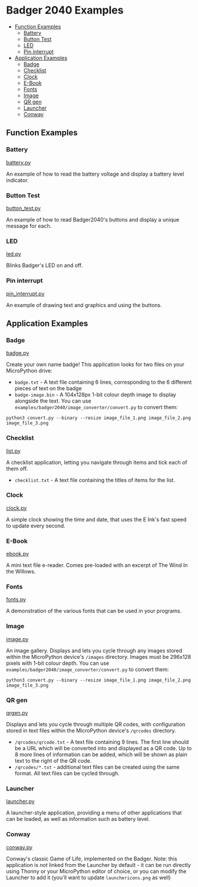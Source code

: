 
# Badger 2040 Examples <!-- omit in toc -->

- [Function Examples](#function-examples)
  - [Battery](#battery)
  - [Button Test](#button-test)
  - [LED](#led)
  - [Pin interrupt](#pin-interrupt)
- [Application Examples](#application-examples)
  - [Badge](#badge)
  - [Checklist](#checklist)
  - [Clock](#clock)
  - [E-Book](#e-book)
  - [Fonts](#fonts)
  - [Image](#image)
  - [QR gen](#qr-gen)
  - [Launcher](#launcher)
  - [Conway](#conway)


## Function Examples

### Battery
[battery.py](battery.py)

An example of how to read the battery voltage and display a battery level indicator.

### Button Test
[button_test.py](button_test.py)

An example of how to read Badger2040's buttons and display a unique message for each.

### LED
[led.py](led.py)

Blinks Badger's LED on and off.

### Pin interrupt
[pin_interrupt.py](pin_interrupt.py)

An example of drawing text and graphics and using the buttons.

## Application Examples

### Badge
[badge.py](badge.py)

Create your own name badge! This application looks for two files on your MicroPython drive:
* `badge.txt` - A text file containing 6 lines, corresponding to the 6 different pieces of text on the badge
* `badge-image.bin` - A 104x128px 1-bit colour depth image to display alongside the text. You can use `examples/badger2040/image_converter/convert.py` to convert them:

```shell
python3 convert.py --binary --resize image_file_1.png image_file_2.png image_file_3.png
```

### Checklist
[list.py](list.py)

A checklist application, letting you navigate through items and tick each of them off.

* `checklist.txt` - A text file containing the titles of items for the list.

### Clock
[clock.py](clock.py)

A simple clock showing the time and date, that uses the E Ink's fast speed to update every second.

### E-Book
[ebook.py](ebook.py)

A mini text file e-reader. Comes pre-loaded with an excerpt of The Wind In the Willows.

### Fonts
[fonts.py](fonts.py)

A demonstration of the various fonts that can be used in your programs.

### Image
[image.py](image.py)

An image gallery. Displays and lets you cycle through any images stored within the MicroPython device's `/images` directory. Images must be 296x128 pixels with 1-bit colour depth. You can use `examples/badger2040/image_converter/convert.py` to convert them:

```shell
python3 convert.py --binary --resize image_file_1.png image_file_2.png image_file_3.png
```

### QR gen
[qrgen.py](qrgen.py)

Displays and lets you cycle through multiple QR codes, with configuration stored in text files within the MicroPython device's `/qrcodes` directory.

- `/qrcodes/qrcode.txt` - A text file containing 9 lines. The first line should be a URL which will be converted into and displayed as a QR code. Up to 8 more lines of information can be added, which will be shown as plain text to the right of the QR code.
- `/qrcodes/*.txt` - additional text files can be created using the same format. All text files can be cycled through.

### Launcher
[launcher.py](launcher.py)

A launcher-style application, providing a menu of other applications that can be loaded, as well as information such as battery level.

### Conway
[conway.py](conway.py)

Conway's classic Game of Life, implemented on the Badger. Note: this application is *not* linked from the Launcher by default - it can be run directly using Thonny or your MicroPython editor of choice, or you can modify the Launcher to add it (you'll want to update `launchericons.png` as well)